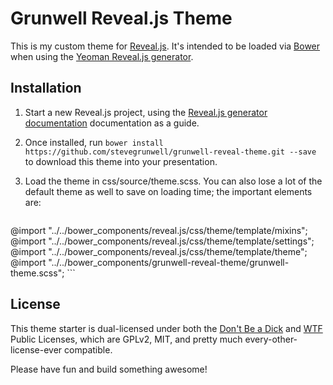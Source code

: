 # Grunwell Reveal.js Theme

This is my custom theme for [Reveal.js](https://github.com/hakimel/reveal.js). It's intended to be loaded via [Bower](http://bower.io/) when using the [Yeoman Reveal.js generator](https://github.com/slara/generator-reveal).

## Installation

1. Start a new Reveal.js project, using the [Reveal.js generator documentation](https://github.com/slara/generator-reveal#revealjs-generator) documentation as a guide.

2. Once installed, run `bower install https://github.com/stevegrunwell/grunwell-reveal-theme.git --save` to download this theme into your presentation.

3. Load the theme in css/source/theme.scss. You can also lose a lot of the default theme as well to save on loading time; the important elements are:

    ```scss
@import "../../bower_components/reveal.js/css/theme/template/mixins";
@import "../../bower_components/reveal.js/css/theme/template/settings";
@import "../../bower_components/reveal.js/css/theme/template/theme";
@import "../../bower_components/grunwell-reveal-theme/grunwell-theme.scss";
    ```

## License

This theme starter is dual-licensed under both the [Don't Be a Dick](http://www.dbad-license.org/) and [WTF](http://www.wtfpl.net/) Public Licenses, which are GPLv2, MIT, and pretty much every-other-license-ever compatible.

Please have fun and build something awesome!